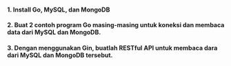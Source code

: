 #### 1. Install Go, MySQL, dan MongoDB
#### 2. Buat 2 contoh program Go masing-masing untuk koneksi dan membaca data dari MySQL dan MongoDB.
#### 3. Dengan menggunakan Gin, buatlah RESTful API untuk membaca dara dari MySQL dan MongoDB tersebut.
